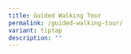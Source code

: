 ```yaml
---
title: Guided Walking Tour
permalink: /guided-walking-tour/
variant: tiptap
description: ""
---
```

<p></p>